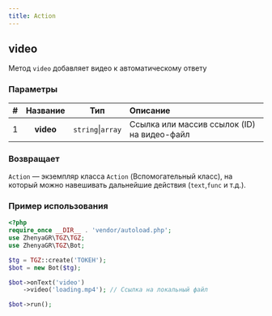 ```yaml
---
title: Action
---
```


## video
Метод `video` добавляет видео к автоматическому ответу

### Параметры

| # | Название  |        Тип        | Описание                                    |
|:-:|:---------:|:-----------------:|:--------------------------------------------|
| 1 | **video** | `string`\|`array` | Ссылка или массив ссылок (ID) на видео-файл |

### Возвращает

`Action` — экземпляр класса `Action` (Вспомогательный класс), на который можно навешивать дальнейшие действия (`text`,`func` и т.д.).

### Пример использования

```php
<?php
require_once __DIR__ . 'vendor/autoload.php';
use ZhenyaGR\TGZ\TGZ;
use ZhenyaGR\TGZ\Bot;

$tg = TGZ::create('ТОКЕН');
$bot = new Bot($tg);

$bot->onText('video')
    ->video('loading.mp4'); // Ссылка на локальный файл

$bot->run();
```